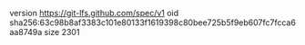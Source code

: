 version https://git-lfs.github.com/spec/v1
oid sha256:63c98b8af3383c101e80133f1619398c80bee725b5f9eb607fc7fcca6aa8749a
size 2301
